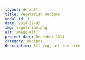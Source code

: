 ```yaml
---
layout: default
title: Vegetarian Recipes
modal-id: 3
date: 2014-12-05
img: vegetarian.png
alt: image-alt
project-date: December 2014
category: Recipes
description: All veg, all the time

---
```

